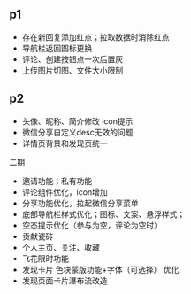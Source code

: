 ## p1
- 存在新回复添加红点；拉取数据时消除红点
- 导航栏返回图标更换
- 评论、创建按钮点一次后置灰
- 上传图片切图、文件大小限制

## p2
- 头像、昵称、简介修改 icon提示
- 微信分享自定义desc无效的问题
- 详情页背景和发现页统一

二期
- 邀请功能；私有功能
- 评论组件优化，icon增加
- 分享功能优化，拉起微信分享菜单
- 底部导航栏样式优化；图标、文案、悬浮样式；
- 空态提示优化（参与为空，评论为空时）
- 贡献瓷砖
- 个人主页、关注、收藏
- 飞花限时功能
- 发现卡片 色块蒙版功能+字体（可选择） 优化
- 发现页面卡片瀑布流改造
